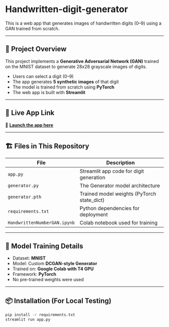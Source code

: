 # Handwritten-digit-generator

This is a web app that generates images of handwritten digits (0–9) using a GAN trained from scratch.

---

## 🚀 Project Overview

This project implements a **Generative Adversarial Network (GAN)** trained on the MNIST dataset to generate 28x28 grayscale images of digits.

- Users can select a digit (0–9)
- The app generates **5 synthetic images** of that digit
- The model is trained from scratch using **PyTorch**
- The web app is built with **Streamlit**

---

## 📎 Live App Link

🔗 **[Launch the app here](https://tcu5thdd2ebbe8uybcfnme.streamlit.app/)**  

---

## 🏗️ Files in This Repository

| File           | Description                              |
|----------------|------------------------------------------|
| `app.py`       | Streamlit app code for digit generation  |
| `generator.py` | The Generator model architecture         |
| `generator.pth`| Trained model weights (PyTorch state_dict) |
| `requirements.txt` | Python dependencies for deployment   |
| `HandwrittenNumberGAN.ipynb` | Colab notebook used for training |

---

## 🧪 Model Training Details

- Dataset: **MNIST**
- Model: Custom **DCGAN-style Generator**
- Trained on: **Google Colab with T4 GPU**
- Framework: **PyTorch**
- No pre-trained weights were used

---

## 📦 Installation (For Local Testing)

```bash
pip install -r requirements.txt
streamlit run app.py
